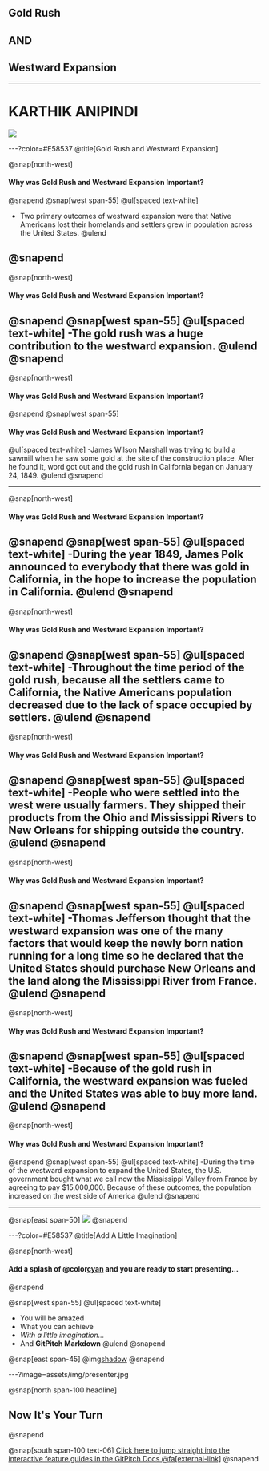 ## Gold Rush
## AND
## Westward Expansion

---

# KARTHIK ANIPINDI
![](assets/img/presentation.png)

---?color=#E58537
@title[Gold Rush and Westward Expansion]

@snap[north-west]
#### Why was Gold Rush and Westward Expansion Important?
@snapend
@snap[west span-55]
@ul[spaced text-white]
- Two primary outcomes of westward expansion were that Native Americans lost their homelands and settlers grew in population across the United States.
@ulend

@snapend
---
@snap[north-west]
#### Why was Gold Rush and Westward Expansion Important?
@snapend
@snap[west span-55]
@ul[spaced text-white]
-The gold rush was a huge contribution to the westward expansion.
@ulend
@snapend
---
@snap[north-west]
#### Why was Gold Rush and Westward Expansion Important?
@snapend
@snap[west span-55]
#### Why was Gold Rush and Westward Expansion Important?
@ul[spaced text-white]
-James Wilson Marshall was trying to build a sawmill when he saw some gold at the site of the construction place. After he found it, word got out and the gold rush in California began on January 24, 1849. 
@ulend
@snapend

---
@snap[north-west]
#### Why was Gold Rush and Westward Expansion Important?
@snapend
@snap[west span-55]
@ul[spaced text-white]
-During the year 1849, James Polk announced to everybody that there was gold in California, in the hope to increase the population in California. 
@ulend
@snapend
---
@snap[north-west]
#### Why was Gold Rush and Westward Expansion Important?
@snapend
@snap[west span-55]
@ul[spaced text-white]
-Throughout the time period of the gold rush, because all the settlers came to California, the Native Americans population decreased due to the lack of space occupied by settlers. 
@ulend
@snapend
---

@snap[north-west]
#### Why was Gold Rush and Westward Expansion Important?
@snapend
@snap[west span-55]
@ul[spaced text-white]
-People who were settled into the west were usually farmers. They shipped their products from the Ohio and Mississippi Rivers to New Orleans for shipping outside the country. 
@ulend
@snapend
---

@snap[north-west]
#### Why was Gold Rush and Westward Expansion Important?
@snapend
@snap[west span-55]
@ul[spaced text-white]
-Thomas Jefferson thought that the westward expansion was one of the many factors that would keep the newly born nation running for a long time so he declared that the United States should purchase New Orleans and the land along the Mississippi River from France. 
@ulend
@snapend
---
@snap[north-west]
#### Why was Gold Rush and Westward Expansion Important?
@snapend
@snap[west span-55]
@ul[spaced text-white]
-Because of the gold rush in California, the westward expansion was fueled and the United States was able to buy more land. 
@ulend
@snapend
---

@snap[north-west]
#### Why was Gold Rush and Westward Expansion Important?
@snapend
@snap[west span-55]
@ul[spaced text-white]
-During the time of the westward expansion to expand the United States, the U.S. government bought what we call now the Mississippi Valley from France by agreeing to pay $15,000,000. Because of these outcomes, the population increased on the west side of America
@ulend
@snapend

---
@snap[east span-50]
![](assets/img/presentation.png)
@snapend

---?color=#E58537
@title[Add A Little Imagination]

@snap[north-west]
#### Add a splash of @color[cyan](**color**) and you are ready to start presenting...
@snapend

@snap[west span-55]
@ul[spaced text-white]
- You will be amazed
- What you can achieve
- *With a little imagination...*
- And **GitPitch Markdown**
@ulend
@snapend

@snap[east span-45]
@img[shadow](assets/img/conference.png)
@snapend

---?image=assets/img/presenter.jpg

@snap[north span-100 headline]
## Now It's Your Turn
@snapend

@snap[south span-100 text-06]
[Click here to jump straight into the interactive feature guides in the GitPitch Docs @fa[external-link]](https://gitpitch.com/docs/getting-started/tutorial/)
@snapend
